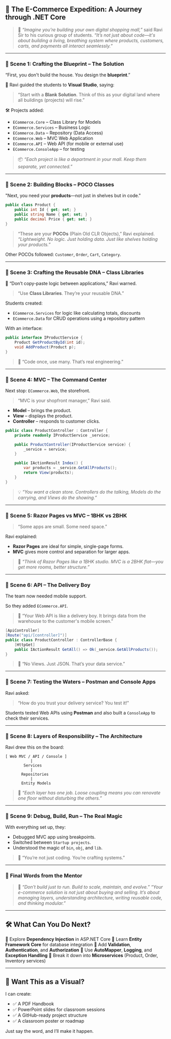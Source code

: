 

## 🛒 **The E-Commerce Expedition: A Journey through .NET Core**

> 🧓 *“Imagine you’re building your own digital shopping mall,”* said Ravi Sir to his curious group of students.
> *“It’s not just about code—it's about building a living, breathing system where products, customers, carts, and payments all interact seamlessly.”*

---

### 🧩 **Scene 1: Crafting the Blueprint – The Solution**

“First, you don't build the house. You design the **blueprint**.”

🧠 Ravi guided the students to **Visual Studio**, saying:

> “Start with a **Blank Solution**. Think of this as your digital land where all buildings (projects) will rise.”

🛠 Projects added:

* `ECommerce.Core` – Class Library for Models
* `ECommerce.Services` – Business Logic
* `ECommerce.Data` – Repository (Data Access)
* `ECommerce.Web` – MVC Web Application
* `ECommerce.API` – Web API (for mobile or external use)
* `ECommerce.ConsoleApp` – for testing

> 📦 *“Each project is like a department in your mall. Keep them separate, yet connected.”*

---

### 🧩 **Scene 2: Building Blocks – POCO Classes**

"Next, you need your **products**—not just in shelves but in code."

```csharp
public class Product {
    public int Id { get; set; }
    public string Name { get; set; }
    public decimal Price { get; set; }
}
```

> “These are your **POCOs** (Plain Old CLR Objects),” Ravi explained.
> *“Lightweight. No logic. Just holding data. Just like shelves holding your products.”*

Other POCOs followed: `Customer`, `Order`, `Cart`, `Category`.

---

### 🧩 **Scene 3: Crafting the Reusable DNA – Class Libraries**

🧩 “Don’t copy-paste logic between applications,” Ravi warned.

> “Use **Class Libraries**. They’re your reusable DNA.”

Students created:

* `ECommerce.Services` for logic like calculating totals, discounts
* `ECommerce.Data` for CRUD operations using a repository pattern

With an interface:

```csharp
public interface IProductService {
    Product GetProductById(int id);
    void AddProduct(Product p);
}
```

> 🔁 “Code once, use many. That’s real engineering.”

---

### 🧩 **Scene 4: MVC – The Command Center**

Next stop: `ECommerce.Web`, the storefront.

> “MVC is your shopfront manager,” Ravi said.

* **Model** – brings the product.
* **View** – displays the product.
* **Controller** – responds to customer clicks.

```csharp
public class ProductController : Controller {
    private readonly IProductService _service;

    public ProductController(IProductService service) {
        _service = service;
    }

    public IActionResult Index() {
        var products = _service.GetAllProducts();
        return View(products);
    }
}
```

> 💡 *“You want a clean store. Controllers do the talking, Models do the carrying, and Views do the showing.”*

---

### 🧩 **Scene 5: Razor Pages vs MVC – 1BHK vs 2BHK**

> “Some apps are small. Some need space.”

Ravi explained:

* **Razor Pages** are ideal for simple, single-page forms.
* **MVC** gives more control and separation for larger apps.

> 🏡 *“Think of Razor Pages like a 1BHK studio. MVC is a 2BHK flat—you get more rooms, better structure.”*

---

### 🧩 **Scene 6: API – The Delivery Boy**

The team now needed mobile support.

So they added `ECommerce.API`.

> 🚚 “Your Web API is like a delivery boy. It brings data from the warehouse to the customer's mobile screen.”

```csharp
[ApiController]
[Route("api/[controller]")]
public class ProductController : ControllerBase {
    [HttpGet]
    public IActionResult GetAll() => Ok(_service.GetAllProducts());
}
```

> 📱 “No Views. Just JSON. That’s your data service.”

---

### 🧩 **Scene 7: Testing the Waters – Postman and Console Apps**

Ravi asked:

> “How do you trust your delivery service? You test it!”

Students tested Web APIs using **Postman** and also built a `ConsoleApp` to check their services.

---

### 🧩 **Scene 8: Layers of Responsibility – The Architecture**

Ravi drew this on the board:

```
[ Web MVC / API / Console ]
           |
        Services
           |
       Repositories
           |
       Entity Models
```

> 🧱 *“Each layer has one job. Loose coupling means you can renovate one floor without disturbing the others.”*

---

### 🧩 **Scene 9: Debug, Build, Run – The Real Magic**

With everything set up, they:

* Debugged MVC app using breakpoints.
* Switched between `Startup projects`.
* Understood the magic of `bin`, `obj`, and `lib`.

> 🧙 “You’re not just coding. You’re crafting systems.”

---

### 🌟 **Final Words from the Mentor**

> 🧓 *“Don't build just to run. Build to scale, maintain, and evolve.”*
> *“Your e-commerce solution is not just about buying and selling. It’s about managing layers, understanding architecture, writing reusable code, and thinking modular.”*

---

## 🛠️ **What Can You Do Next?**

🔹 Explore **Dependency Injection** in ASP.NET Core
🔹 Learn **Entity Framework Core** for database integration
🔹 Add **Validation**, **Authentication**, and **Authorization**
🔹 Use **AutoMapper**, **Logging**, and **Exception Handling**
🔹 Break it down into **Microservices** (Product, Order, Inventory services)

---

## 🎁 Want This as a Visual?

I can create:

* ✅ A PDF Handbook
* ✅ PowerPoint slides for classroom sessions
* ✅ A GitHub-ready project structure
* ✅ A classroom poster or roadmap

Just say the word, and I’ll make it happen.


